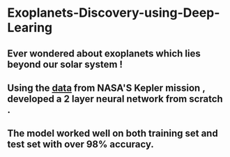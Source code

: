 # Exoplanets-Discovery-using-Deep-Learing

## Ever wondered about exoplanets which lies beyond our solar system ! 
## Using the [data](https://www.kaggle.com/keplersmachines/kepler-labelled-time-series-data) from NASA'S Kepler mission , developed a 2 layer neural network from scratch .
## The model worked well on both training set and test set with over 98% accuracy.
